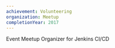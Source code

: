 ```yaml
---
achievement: Volunteering  
organization: Meetup
completionYear: 2017
---
```


Event Meetup Organizer for Jenkins CI/CD
